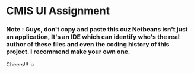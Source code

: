 # CMIS UI Assignment

### Note : Guys, don't copy and paste this cuz Netbeans isn't just an application, It's an IDE which can identify who's the real author of these files and even the coding history of this project. I recommend make your own one. 

Cheers!!! ☺
